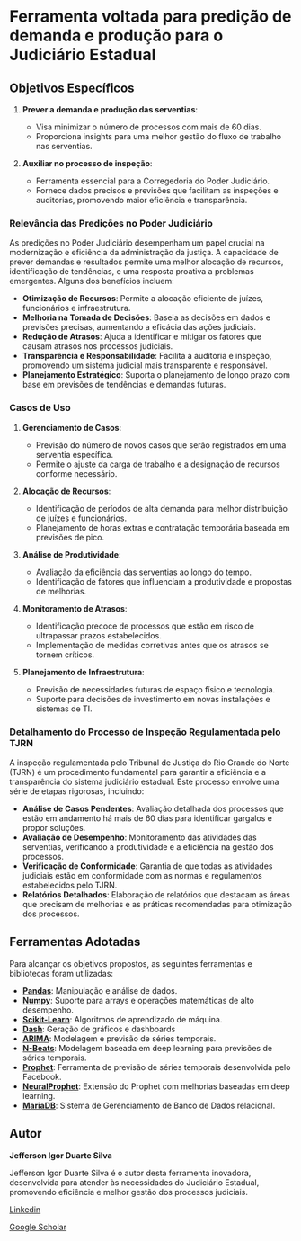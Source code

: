 # Ferramenta voltada para predição de demanda e produção para o Judiciário Estadual

## Objetivos Específicos

1. **Prever a demanda e produção das serventias**:
   - Visa minimizar o número de processos com mais de 60 dias.
   - Proporciona insights para uma melhor gestão do fluxo de trabalho nas serventias.

2. **Auxiliar no processo de inspeção**:
   - Ferramenta essencial para a Corregedoria do Poder Judiciário.
   - Fornece dados precisos e previsões que facilitam as inspeções e auditorias, promovendo maior eficiência e transparência.

### Relevância das Predições no Poder Judiciário

As predições no Poder Judiciário desempenham um papel crucial na modernização e eficiência da administração da justiça. A capacidade de prever demandas e resultados permite uma melhor alocação de recursos, identificação de tendências, e uma resposta proativa a problemas emergentes. Alguns dos benefícios incluem:

- **Otimização de Recursos**: Permite a alocação eficiente de juízes, funcionários e infraestrutura.
- **Melhoria na Tomada de Decisões**: Baseia as decisões em dados e previsões precisas, aumentando a eficácia das ações judiciais.
- **Redução de Atrasos**: Ajuda a identificar e mitigar os fatores que causam atrasos nos processos judiciais.
- **Transparência e Responsabilidade**: Facilita a auditoria e inspeção, promovendo um sistema judicial mais transparente e responsável.
- **Planejamento Estratégico**: Suporta o planejamento de longo prazo com base em previsões de tendências e demandas futuras.

### Casos de Uso

1. **Gerenciamento de Casos**:
   - Previsão do número de novos casos que serão registrados em uma serventia específica.
   - Permite o ajuste da carga de trabalho e a designação de recursos conforme necessário.

2. **Alocação de Recursos**:
   - Identificação de períodos de alta demanda para melhor distribuição de juízes e funcionários.
   - Planejamento de horas extras e contratação temporária baseada em previsões de pico.

3. **Análise de Produtividade**:
   - Avaliação da eficiência das serventias ao longo do tempo.
   - Identificação de fatores que influenciam a produtividade e propostas de melhorias.

4. **Monitoramento de Atrasos**:
   - Identificação precoce de processos que estão em risco de ultrapassar prazos estabelecidos.
   - Implementação de medidas corretivas antes que os atrasos se tornem críticos.

5. **Planejamento de Infraestrutura**:
   - Previsão de necessidades futuras de espaço físico e tecnologia.
   - Suporte para decisões de investimento em novas instalações e sistemas de TI.

### Detalhamento do Processo de Inspeção Regulamentada pelo TJRN

A inspeção regulamentada pelo Tribunal de Justiça do Rio Grande do Norte (TJRN) é um procedimento fundamental para garantir a eficiência e a transparência do sistema judiciário estadual. Este processo envolve uma série de etapas rigorosas, incluindo:

- **Análise de Casos Pendentes**: Avaliação detalhada dos processos que estão em andamento há mais de 60 dias para identificar gargalos e propor soluções.
- **Avaliação de Desempenho**: Monitoramento das atividades das serventias, verificando a produtividade e a eficiência na gestão dos processos.
- **Verificação de Conformidade**: Garantia de que todas as atividades judiciais estão em conformidade com as normas e regulamentos estabelecidos pelo TJRN.
- **Relatórios Detalhados**: Elaboração de relatórios que destacam as áreas que precisam de melhorias e as práticas recomendadas para otimização dos processos.

## Ferramentas Adotadas

Para alcançar os objetivos propostos, as seguintes ferramentas e bibliotecas foram utilizadas:

- [**Pandas**](https://pandas.pydata.org/docs/): Manipulação e análise de dados.
- [**Numpy**](https://numpy.org/doc/): Suporte para arrays e operações matemáticas de alto desempenho.
- [**Scikit-Learn**](https://scikit-learn.org/): Algoritmos de aprendizado de máquina.
- [**Dash**](https://dash.plotly.com/): Geração de gráficos e dashboards
- [**ARIMA**](https://phdinds-aim.github.io/time_series_handbook/01_AutoRegressiveIntegratedMovingAverage/01_AutoRegressiveIntegratedMovingAverage.html): Modelagem e previsão de séries temporais.
- [**N-Beats**](https://arxiv.org/abs/1905.10437): Modelagem baseada em deep learning para previsões de séries temporais.
- [**Prophet**](https://facebook.github.io/prophet/): Ferramenta de previsão de séries temporais desenvolvida pelo Facebook.
- [**NeuralProphet**](https://neuralprophet.com/): Extensão do Prophet com melhorias baseadas em deep learning.
- [**MariaDB**](https://mariadb.org/): Sistema de Gerenciamento de Banco de Dados relacional.

## Autor

**Jefferson Igor Duarte Silva**

Jefferson Igor Duarte Silva é o autor desta ferramenta inovadora, desenvolvida para atender às necessidades do Judiciário Estadual, promovendo eficiência e melhor gestão dos processos judiciais.

[Linkedin](https://www.linkedin.com/in/jeffersonigorbr/)

[Google Scholar](https://scholar.google.com/citations?user=D9XeX9cAAAAJ&hl=pt-BR)
